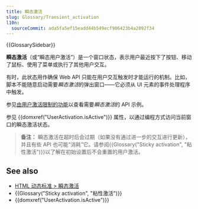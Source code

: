 ```yaml
---
title: 瞬态激活
slug: Glossary/Transient_activation
l10n:
  sourceCommit: ada5fa5ef15eadd44b549ecf906423b4a2092f34
---
```


{{GlossarySidebar}}

**瞬态激活**（或“瞬态用户激活”）是一个窗口状态，表示用户最近按下了按钮、移动了鼠标、使用了菜单或执行了其他用户交互。

有时，此状态用作确保 Web API 只能在用户交互触发时才能运行的机制。比如，脚本不能随意启动需要*瞬态激活*的弹出窗口——它必须从 UI 元素的事件处理程序中触发。

参见[由用户激活限制的功能](/zh-CN/docs/Web/Security/User_activation)以查看需要*瞬态激活*的 API 示例。

参见 {{domxref("UserActivation.isActive")}} 属性，以通过编程方式访问当前窗口的瞬态激活状态。

> **备注：** 瞬态激活在超时后会过期（如果没有通过进一步的交互进行更新），并且有些 API 也可能“消耗”它。请参阅{{Glossary("Sticky activation", "粘性激活")}}以了解在初始设置后不会重置的用户激活。

## See also

- [HTML 动态标准 > 瞬态激活](https://html.spec.whatwg.org/multipage/interaction.html#transient-activation)
- {{Glossary("Sticky activation", "粘性激活")}}
- {{domxref("UserActivation.isActive")}}
